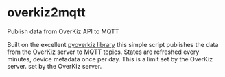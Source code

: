 # overkiz2mqtt
Publish data from OverKiz API to MQTT

Built on the excellent [pyoverkiz library](https://github.com/iMicknl/python-overkiz-api/) this simple script publishes the data from the OverKiz server to MQTT topics.
States are refreshed every minutes, device metadata once per day. This is a limit set by the OverKiz server. set by the OverKiz server.
